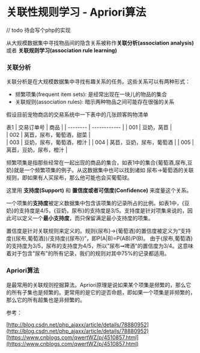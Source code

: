 # 关联性规则学习 - Apriori算法



// todo 待会写个php的实现

从大规模数据集中寻找物品间的隐含关系被称作**关联分析(association analysis)** 或者 **关联规则学习(association rule learning)**

### 关联分析
关联分析是在大规模数据集中寻找有趣关系的任务。这些关系可以有两种形式：
* 频繁项集(frequent item sets): 是经常出现在一块儿的物品的集合
* 关联规则(association rules): 暗示两种物品之间可能存在很强的关系

假设目前宠物商店的交易系统中一下表中的几张顾客购物清单

表1
| 交易订单号    | 商品 |
| --------    | ------------ |
| 001         | 豆奶，莴苣 |   
| 002         | 莴苣，尿布，葡萄酒，甜菜 |  
| 003         | 豆奶，尿布，葡萄酒，橙汁  |
| 004         | 莴苣，豆奶，尿布，葡萄酒 |
| 005         | 莴苣，豆奶，尿布，橙汁 |

频繁项集是指那些经常在一起出现的商品的集合，如表1中的集合{葡萄酒,尿布,豆奶}就是一个频繁项集的例子。从这数据集中也可以找到诸如 尿布->葡萄酒的关联规则，即如果有人买尿布，那么他可能也会买葡萄球。

这里用 **支持度(Support)** 和 **置信度或者可信度(Confidence)** 来度量这个关系。

一个项集的**支持度**被定义数据集中包含该项集的记录所占的比例。如表1中，{豆奶}的支持度是4/5，{豆奶，尿布}的支持度是3/5。支持度是针对项集来说的，因此可以定义一个**最小支持度**，而只保留满足最小支持度的项集。

置信度是针对关联规则来定义的。规则{尿布}->{葡萄酒}的置信度被定义为“支持度({尿布,葡萄酒})/支持度({尿布})”，即P(A|B)=P(AB)/P(B)。 由于{尿布,葡萄酒}的支持度为3/5，尿布的支持度为4/5，所以"尿布➞啤酒"的置信度为3/4。这意味着对于包含"尿布"的所有记录，我们的规则对其中75%的记录都适用。

### Apriori算法

是最常用的关联规则挖掘算法。Apriori原理是说如果某个项集是频繁的，那么它的所有子集也是频繁的。更常用的是它的逆否命题，即如果一个项集是非频繁的，那么它的所有超集也是非频繁的。



参考：

[http://blog.csdn.net/php_ajaxx/article/details/78880952](http://blog.csdn.net/php_ajaxx/article/details/78880952)
[https://www.cnblogs.com/qwertWZ/p/4510857.html](https://www.cnblogs.com/qwertWZ/p/4510857.html)

